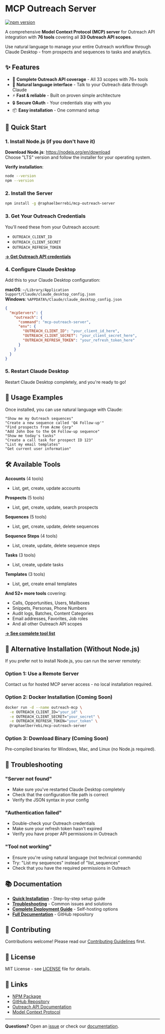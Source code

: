 # MCP Outreach Server

[![npm version](https://badge.fury.io/js/%40raphaelberrebi%2Fmcp-outreach-server.svg)](https://www.npmjs.com/package/@raphaelberrebi/mcp-outreach-server)

A comprehensive **Model Context Protocol (MCP) server** for Outreach API integration with **76 tools** covering all **33 Outreach API scopes**.

Use natural language to manage your entire Outreach workflow through Claude Desktop - from prospects and sequences to tasks and analytics.

## ✨ Features

- 🎯 **Complete Outreach API coverage** - All 33 scopes with 76+ tools
- 🤖 **Natural language interface** - Talk to your Outreach data through Claude
- ⚡ **Fast & reliable** - Built on proven simple architecture  
- 🔒 **Secure OAuth** - Your credentials stay with you
- 📦 **Easy installation** - One command setup

## 🚀 Quick Start

### 1. Install Node.js (if you don't have it)
**Download Node.js**: https://nodejs.org/en/download  
Choose "LTS" version and follow the installer for your operating system.

**Verify installation**:
```bash
node --version
npm --version
```

### 2. Install the Server
```bash
npm install -g @raphaelberrebi/mcp-outreach-server
```

### 3. Get Your Outreach Credentials

You'll need these from your Outreach account:
- `OUTREACH_CLIENT_ID` 
- `OUTREACH_CLIENT_SECRET`
- `OUTREACH_REFRESH_TOKEN`

[**→ Get Outreach API credentials**](https://api.outreach.io/api/v2/docs#authentication)

### 4. Configure Claude Desktop

Add this to your Claude Desktop configuration:

**macOS**: `~/Library/Application Support/Claude/claude_desktop_config.json`  
**Windows**: `%APPDATA%/Claude/claude_desktop_config.json`

```json
{
  "mcpServers": {
    "outreach": {
      "command": "mcp-outreach-server",
      "env": {
        "OUTREACH_CLIENT_ID": "your_client_id_here",
        "OUTREACH_CLIENT_SECRET": "your_client_secret_here",
        "OUTREACH_REFRESH_TOKEN": "your_refresh_token_here"
      }
    }
  }
}
```

### 5. Restart Claude Desktop

Restart Claude Desktop completely, and you're ready to go!

## 💬 Usage Examples

Once installed, you can use natural language with Claude:

```
"Show me my Outreach sequences"
"Create a new sequence called 'Q4 Follow-up'"
"Find prospects from Acme Corp"
"Add John Doe to the Q4 Follow-up sequence"
"Show me today's tasks"
"Create a call task for prospect ID 123"
"List my email templates"
"Get current user information"
```

## 🛠️ Available Tools

**Accounts** (4 tools)
- List, get, create, update accounts

**Prospects** (5 tools)  
- List, get, create, update, search prospects

**Sequences** (5 tools)
- List, get, create, update, delete sequences

**Sequence Steps** (4 tools)
- List, create, update, delete sequence steps

**Tasks** (3 tools)
- List, create, update tasks

**Templates** (3 tools)
- List, get, create email templates

**And 52+ more tools** covering:
- Calls, Opportunities, Users, Mailboxes
- Snippets, Personas, Phone Numbers
- Audit logs, Batches, Content Categories
- Email addresses, Favorites, Job roles
- And all other Outreach API scopes

[**→ See complete tool list**](./TOOLS.md)

## 🔄 Alternative Installation (Without Node.js)

If you prefer not to install Node.js, you can run the server remotely:

### **Option 1: Use a Remote Server**
Contact us for hosted MCP server access - no local installation required.

### **Option 2: Docker Installation** (Coming Soon)
```bash
docker run -d --name outreach-mcp \
  -e OUTREACH_CLIENT_ID="your_id" \
  -e OUTREACH_CLIENT_SECRET="your_secret" \
  -e OUTREACH_REFRESH_TOKEN="your_token" \
  @raphaelberrebi/mcp-outreach-server
```

### **Option 3: Download Binary** (Coming Soon)
Pre-compiled binaries for Windows, Mac, and Linux (no Node.js required).

## 🔧 Troubleshooting

### **"Server not found"**
- Make sure you've restarted Claude Desktop completely
- Check that the configuration file path is correct
- Verify the JSON syntax in your config

### **"Authentication failed"**  
- Double-check your Outreach credentials
- Make sure your refresh token hasn't expired
- Verify you have proper API permissions in Outreach

### **"Tool not working"**
- Ensure you're using natural language (not technical commands)
- Try: "List my sequences" instead of "list_sequences"
- Check that you have the required permissions in Outreach

## 📚 Documentation

- [**Quick Installation**](./INSTALLATION-SIMPLE.md) - Step-by-step setup guide
- [**Troubleshooting**](./TROUBLESHOOTING-SIMPLE.md) - Common issues and solutions  
- [**Complete Deployment Guide**](https://github.com/raphael656-GTM/mcp-outreach-server/blob/main/DEPLOYMENT-GUIDE-COMPLETE.md) - Self-hosting options
- [**Full Documentation**](https://github.com/raphael656-GTM/mcp-outreach-server) - GitHub repository

## 🤝 Contributing

Contributions welcome! Please read our [Contributing Guidelines](./CONTRIBUTING.md) first.

## 📄 License

MIT License - see [LICENSE](./LICENSE) file for details.

## 🔗 Links

- [NPM Package](https://www.npmjs.com/package/@raphaelberrebi/mcp-outreach-server)
- [GitHub Repository](https://github.com/raphael656-GTM/mcp-outreach-server)
- [Outreach API Documentation](https://api.outreach.io/api/v2/docs)
- [Model Context Protocol](https://modelcontextprotocol.io/)

---

**Questions?** Open an [issue](https://github.com/raphael656-GTM/mcp-outreach-server/issues) or check our [documentation](./docs/).